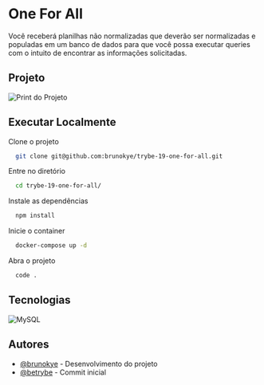 # One For All

Você receberá planilhas não normalizadas que deverão ser normalizadas e populadas em um banco de dados para que você possa executar queries com o intuito de encontrar as informações solicitadas.

## Projeto

![Print do Projeto](https://i.imgur.com/4NWJzmn.png)

## Executar Localmente

Clone o projeto 

```bash
  git clone git@github.com:brunokye/trybe-19-one-for-all.git
```

Entre no diretório

```bash
  cd trybe-19-one-for-all/
```

Instale as dependências

```bash
  npm install
```

Inicie o container

```bash
  docker-compose up -d
```

Abra o projeto

```bash
  code .
```

## Tecnologias

![MySQL](https://img.shields.io/badge/MySQL-4479A1.svg?style=for-the-badge&logo=MySQL&logoColor=white)

## Autores

- [@brunokye](https://github.com/brunokye) - Desenvolvimento do projeto
- [@betrybe](https://github.com/betrybe) - Commit inicial
